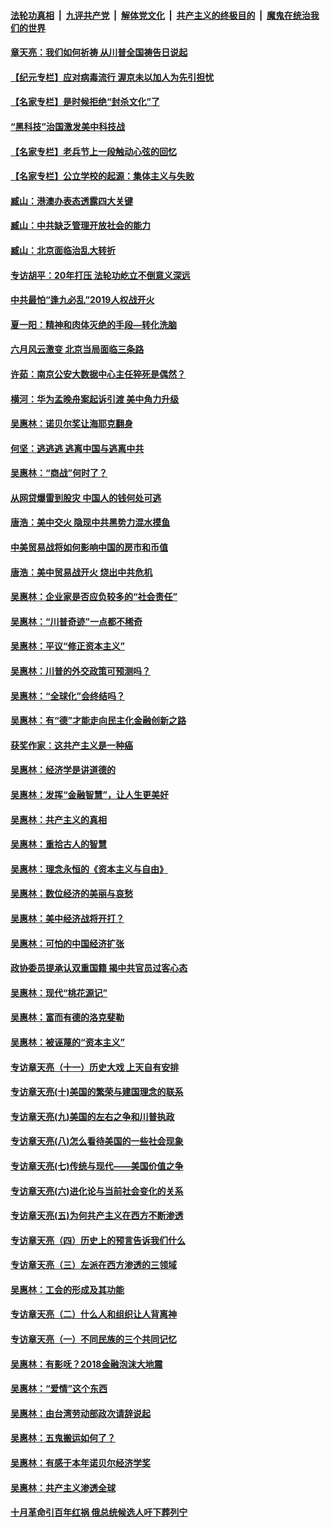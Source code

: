 

####  [法轮功真相](../../../../basic/blob/master/README.md?t=07020331) &nbsp;|&nbsp; [九评共产党](../../../../9ping.md/blob/master/README.md?t=07020331) &nbsp;|&nbsp; [解体党文化](../../../../jtdwh.md/blob/master/README.md?t=07020331)  &nbsp;|&nbsp; [共产主义的终极目的](../../../../gczydzjmd.md/blob/master/README.md?t=07020331) &nbsp;|&nbsp; [魔鬼在统治我们的世界](../../../../mgztzwmdsj.md/blob/master/README.md?t=07020331) 

#### [章天亮：我们如何祈祷 从川普全国祷告日说起](../pages/nsc423/n11944627.md?t=07020331) 

#### [【纪元专栏】应对病毒流行 渥京未以加人为先引担忧](../pages/nsc423/n11875714.md?t=07020331) 

#### [【名家专栏】是时候拒绝“封杀文化”了](../pages/nsc423/n11814093.md?t=07020331) 

#### [“黑科技”治国激发美中科技战](../pages/nsc423/n11638056.md?t=07020331) 

#### [【名家专栏】老兵节上一段触动心弦的回忆](../pages/nsc423/n11646016.md?t=07020331) 

#### [【名家专栏】公立学校的起源：集体主义与失败](../pages/nsc423/n11601833.md?t=07020331) 

#### [臧山：港澳办表态透露四大关键](../pages/nsc423/n11421628.md?t=07020331) 

#### [臧山：中共缺乏管理开放社会的能力](../pages/nsc423/n11407457.md?t=07020331) 

#### [臧山：北京面临治乱大转折](../pages/nsc423/n11406895.md?t=07020331) 

#### [专访胡平：20年打压 法轮功屹立不倒意义深远](../pages/nsc423/n11398800.md?t=07020331) 

#### [中共最怕“逢九必乱”2019人权战开火](../pages/nsc423/n11385248.md?t=07020331) 

#### [夏一阳：精神和肉体灭绝的手段—转化洗脑](../pages/nsc423/n11368250.md?t=07020331) 

#### [六月风云激变 北京当局面临三条路](../pages/nsc423/n11313668.md?t=07020331) 

#### [许茹：南京公安大数据中心主任猝死是偶然？](../pages/nsc423/n11064744.md?t=07020331) 

#### [横河：华为孟晚舟案起诉引渡 美中角力升级](../pages/nsc423/n11027230.md?t=07020331) 

#### [吴惠林：诺贝尔奖让海耶克翻身](../pages/nsc423/n10890049.md?t=07020331) 

#### [何坚：逃逃逃 逃离中国与逃离中共](../pages/nsc423/n10592891.md?t=07020331) 

#### [吴惠林：“商战”何时了？](../pages/nsc423/n10573558.md?t=07020331) 

#### [从网贷爆雷到股灾 中国人的钱何处可逃](../pages/nsc423/n10572800.md?t=07020331) 

#### [唐浩：美中交火 隐现中共黑势力混水摸鱼](../pages/nsc423/n10544040.md?t=07020331) 

#### [中美贸易战将如何影响中国的房市和币值](../pages/nsc423/n10543697.md?t=07020331) 

#### [唐浩：美中贸易战开火 烧出中共危机](../pages/nsc423/n10540126.md?t=07020331) 

#### [吴惠林：企业家是否应负较多的“社会责任”](../pages/nsc423/n10535022.md?t=07020331) 

#### [吴惠林：“川普奇迹”一点都不稀奇](../pages/nsc423/n10512808.md?t=07020331) 

#### [吴惠林：平议“修正资本主义”](../pages/nsc423/n10495724.md?t=07020331) 

#### [吴惠林：川普的外交政策可预测吗？](../pages/nsc423/n10462387.md?t=07020331) 

#### [吴惠林：“全球化”会终结吗？](../pages/nsc423/n10452838.md?t=07020331) 

#### [吴惠林：有“德”才能走向民主化金融创新之路](../pages/nsc423/n10432292.md?t=07020331) 

#### [获奖作家：这共产主义是一种癌](../pages/nsc423/n10431541.md?t=07020331) 

#### [吴惠林：经济学是讲道德的](../pages/nsc423/n10398014.md?t=07020331) 

#### [吴惠林：发挥“金融智慧”，让人生更美好](../pages/nsc423/n10375019.md?t=07020331) 

#### [吴惠林：共产主义的真相](../pages/nsc423/n10351394.md?t=07020331) 

#### [吴惠林：重拾古人的智慧](../pages/nsc423/n10337691.md?t=07020331) 

#### [吴惠林：理念永恒的《资本主义与自由》](../pages/nsc423/n10316274.md?t=07020331) 

#### [吴惠林：数位经济的美丽与哀愁](../pages/nsc423/n10292946.md?t=07020331) 

#### [吴惠林：美中经济战将开打？](../pages/nsc423/n10258825.md?t=07020331) 

#### [吴惠林：可怕的中国经济扩张](../pages/nsc423/n10219147.md?t=07020331) 

#### [政协委员提承认双重国籍 揭中共官员过客心态](../pages/nsc423/n10208809.md?t=07020331) 

#### [吴惠林：现代“桃花源记”](../pages/nsc423/n10185234.md?t=07020331) 

#### [吴惠林：富而有德的洛克斐勒](../pages/nsc423/n10142264.md?t=07020331) 

#### [吴惠林：被诬蔑的“资本主义”](../pages/nsc423/n10124816.md?t=07020331) 

#### [专访章天亮（十一）历史大戏 上天自有安排](../pages/nsc423/n10094905.md?t=07020331) 

#### [专访章天亮(十)美国的繁荣与建国理念的联系](../pages/nsc423/n10094899.md?t=07020331) 

#### [专访章天亮(九)美国的左右之争和川普执政](../pages/nsc423/n10094889.md?t=07020331) 

#### [专访章天亮(八)怎么看待美国的一些社会现象](../pages/nsc423/n10094857.md?t=07020331) 

#### [专访章天亮(七)传统与现代——美国价值之争](../pages/nsc423/n10093140.md?t=07020331) 

#### [专访章天亮(六)进化论与当前社会变化的关系](../pages/nsc423/n10092036.md?t=07020331) 

#### [专访章天亮(五)为何共产主义在西方不断渗透](../pages/nsc423/n10083620.md?t=07020331) 

#### [专访章天亮（四）历史上的预言告诉我们什么](../pages/nsc423/n10083606.md?t=07020331) 

#### [专访章天亮（三）左派在西方渗透的三领域](../pages/nsc423/n10081115.md?t=07020331) 

#### [吴惠林：工会的形成及其功能](../pages/nsc423/n10080633.md?t=07020331) 

#### [专访章天亮（二）什么人和组织让人背离神](../pages/nsc423/n10076637.md?t=07020331) 

#### [专访章天亮（一）不同民族的三个共同记忆](../pages/nsc423/n10074188.md?t=07020331) 

#### [吴惠林：有影呒？2018金融泡沫大地震](../pages/nsc423/n10040534.md?t=07020331) 

#### [吴惠林：“爱情”这个东西](../pages/nsc423/n10019423.md?t=07020331) 

#### [吴惠林：由台湾劳动部政次请辞说起](../pages/nsc423/n9979679.md?t=07020331) 

#### [吴惠林：五鬼搬运如何了？](../pages/nsc423/n9925338.md?t=07020331) 

#### [吴惠林：有感于本年诺贝尔经济学奖](../pages/nsc423/n9871883.md?t=07020331) 

#### [吴惠林：共产主义渗透全球](../pages/nsc423/n9812748.md?t=07020331) 

#### [十月革命引百年红祸 俄总统候选人吁下葬列宁](../pages/nsc423/n9810182.md?t=07020331) 

